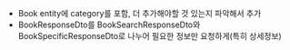 - Book entity에 category를 포함, 더 추가해야할 것 있는지 파악해서 추가
- BookResponseDto를 BookSearchResponseDto와 BookSpecificResponseDto로 나누어 필요한 정보만 요청하게(특히 상세정보)